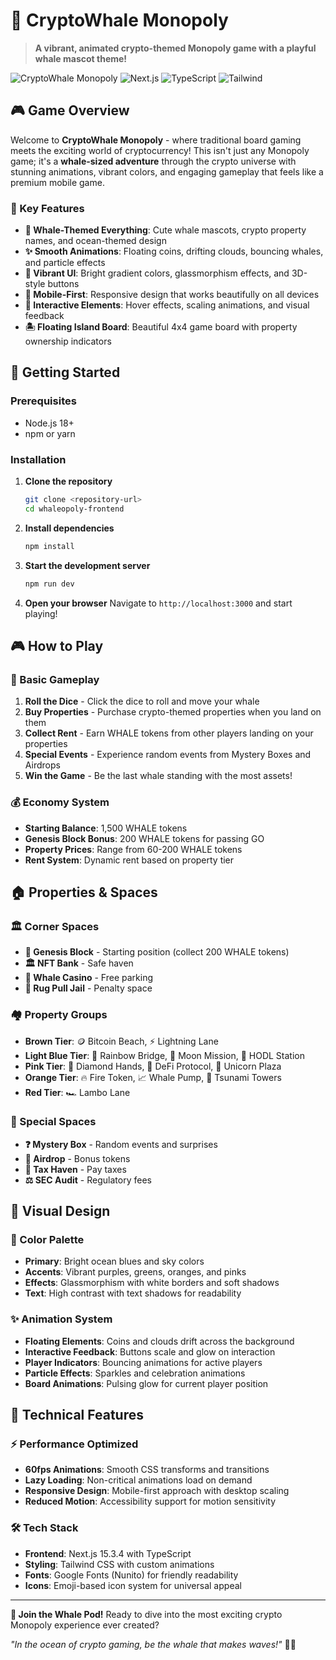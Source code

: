 # 🐋 CryptoWhale Monopoly

> **A vibrant, animated crypto-themed Monopoly game with a playful whale mascot theme!**

![CryptoWhale Monopoly](https://img.shields.io/badge/Status-Ready%20to%20Play-brightgreen) ![Next.js](https://img.shields.io/badge/Next.js-15.3.4-blue) ![TypeScript](https://img.shields.io/badge/TypeScript-Enabled-blue) ![Tailwind](https://img.shields.io/badge/Tailwind-CSS-38B2AC)

## 🎮 Game Overview

Welcome to **CryptoWhale Monopoly** - where traditional board gaming meets the exciting world of cryptocurrency! This isn't just any Monopoly game; it's a **whale-sized adventure** through the crypto universe with stunning animations, vibrant colors, and engaging gameplay that feels like a premium mobile game.

### 🌟 Key Features

- **🐋 Whale-Themed Everything**: Cute whale mascots, crypto property names, and ocean-themed design
- **✨ Smooth Animations**: Floating coins, drifting clouds, bouncing whales, and particle effects
- **🎨 Vibrant UI**: Bright gradient colors, glassmorphism effects, and 3D-style buttons
- **📱 Mobile-First**: Responsive design that works beautifully on all devices
- **🎵 Interactive Elements**: Hover effects, scaling animations, and visual feedback
- **🏝️ Floating Island Board**: Beautiful 4x4 game board with property ownership indicators

## 🚀 Getting Started

### Prerequisites
- Node.js 18+ 
- npm or yarn

### Installation

1. **Clone the repository**
   ```bash
   git clone <repository-url>
   cd whaleopoly-frontend
   ```

2. **Install dependencies**
   ```bash
   npm install
   ```

3. **Start the development server**
   ```bash
   npm run dev
   ```

4. **Open your browser**
   Navigate to `http://localhost:3000` and start playing!

## 🎮 How to Play

### 🎲 Basic Gameplay
1. **Roll the Dice** - Click the dice to roll and move your whale
2. **Buy Properties** - Purchase crypto-themed properties when you land on them
3. **Collect Rent** - Earn WHALE tokens from other players landing on your properties
4. **Special Events** - Experience random events from Mystery Boxes and Airdrops
5. **Win the Game** - Be the last whale standing with the most assets!

### 💰 Economy System
- **Starting Balance**: 1,500 WHALE tokens
- **Genesis Block Bonus**: 200 WHALE tokens for passing GO
- **Property Prices**: Range from 60-200 WHALE tokens
- **Rent System**: Dynamic rent based on property tier

## 🏠 Properties & Spaces

### 🏛️ Corner Spaces
- **🏁 Genesis Block** - Starting position (collect 200 WHALE tokens)
- **🏛️ NFT Bank** - Safe haven
- **🎰 Whale Casino** - Free parking
- **👮 Rug Pull Jail** - Penalty space

### 🏘️ Property Groups
- **Brown Tier**: 🪙 Bitcoin Beach, ⚡ Lightning Lane
- **Light Blue Tier**: 🌈 Rainbow Bridge, 🚀 Moon Mission, 💎 HODL Station  
- **Pink Tier**: 💎 Diamond Hands, 🏦 DeFi Protocol, 🦄 Unicorn Plaza
- **Orange Tier**: 🔥 Fire Token, 📈 Whale Pump, 🌊 Tsunami Towers
- **Red Tier**: 🏎️ Lambo Lane

### 🎁 Special Spaces
- **❓ Mystery Box** - Random events and surprises
- **🎁 Airdrop** - Bonus tokens
- **💸 Tax Haven** - Pay taxes
- **⚖️ SEC Audit** - Regulatory fees

## 🎨 Visual Design

### 🌈 Color Palette
- **Primary**: Bright ocean blues and sky colors
- **Accents**: Vibrant purples, greens, oranges, and pinks
- **Effects**: Glassmorphism with white borders and soft shadows
- **Text**: High contrast with text shadows for readability

### ✨ Animation System
- **Floating Elements**: Coins and clouds drift across the background
- **Interactive Feedback**: Buttons scale and glow on interaction
- **Player Indicators**: Bouncing animations for active players
- **Particle Effects**: Sparkles and celebration animations
- **Board Animations**: Pulsing glow for current player position

## 🔧 Technical Features

### ⚡ Performance Optimized
- **60fps Animations**: Smooth CSS transforms and transitions
- **Lazy Loading**: Non-critical animations load on demand
- **Responsive Design**: Mobile-first approach with desktop scaling
- **Reduced Motion**: Accessibility support for motion sensitivity

### 🛠️ Tech Stack
- **Frontend**: Next.js 15.3.4 with TypeScript
- **Styling**: Tailwind CSS with custom animations
- **Fonts**: Google Fonts (Nunito) for friendly readability
- **Icons**: Emoji-based icon system for universal appeal

---

**🌊 Join the Whale Pod!** Ready to dive into the most exciting crypto Monopoly experience ever created? 

*"In the ocean of crypto gaming, be the whale that makes waves!"* 🐋💎
